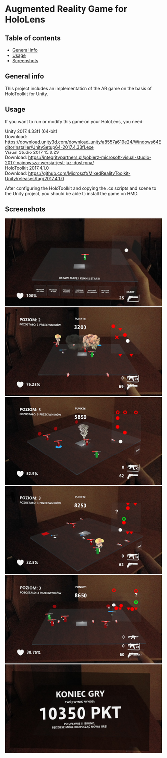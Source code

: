 # Augmented Reality Game for HoloLens

## Table of contents
* [General info](#general-info)
* [Usage](#usage)
* [Screenshots](#screenshots)

## General info
This project includes an implementation of the AR game on the basis of HoloToolkit for Unity.
	
## Usage
If you want to run or modify this game on your HoloLens, you need:  

Unity 2017.4.33f1 (64-bit)  
Download:  https://download.unity3d.com/download_unity/a8557a619e24/Windows64EditorInstaller/UnitySetup64-2017.4.33f1.exe  
Visual Studio 2017 15.9.29  
Download:  https://integritypartners.pl/pobierz-microsoft-visual-studio-2017-najnowsza-wersja-jest-juz-dostepna/  
HoloToolkit 2017.4.1.0  
Download:  https://github.com/Microsoft/MixedRealityToolkit-Unity/releases/tag/2017.4.1.0  

After configuring the HoloToolkit and copying the .cs scripts and scene to the Unity project, you should be able to install the game on HMD.

## Screenshots
![example1](./images/scr1.png)
![example1](./images/scr2.png)
![example1](./images/scr3.png)
![example1](./images/scr4.png)
![example1](./images/scr5.png)
![example1](./images/scr6.png)
